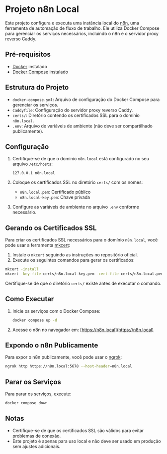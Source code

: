 # Projeto n8n Local

Este projeto configura e executa uma instância local do [n8n](https://n8n.io/), uma ferramenta de automação de fluxo de trabalho. Ele utiliza Docker Compose para gerenciar os serviços necessários, incluindo o n8n e o servidor proxy reverso Caddy.

## Pré-requisitos

- [Docker](https://www.docker.com/) instalado
- [Docker Compose](https://docs.docker.com/compose/) instalado

## Estrutura do Projeto

- `docker-compose.yml`: Arquivo de configuração do Docker Compose para gerenciar os serviços.
- `Caddyfile`: Configuração do servidor proxy reverso Caddy.
- `certs/`: Diretório contendo os certificados SSL para o domínio `n8n.local`.
- `.env`: Arquivo de variáveis de ambiente (não deve ser compartilhado publicamente).

## Configuração

1. Certifique-se de que o domínio `n8n.local` está configurado no seu arquivo `/etc/hosts`:
   ```
   127.0.0.1 n8n.local
   ```

2. Coloque os certificados SSL no diretório `certs/` com os nomes:
   - `n8n.local.pem`: Certificado público
   - `n8n.local-key.pem`: Chave privada

3. Configure as variáveis de ambiente no arquivo `.env` conforme necessário.

## Gerando os Certificados SSL

Para criar os certificados SSL necessários para o domínio `n8n.local`, você pode usar a ferramenta [mkcert](https://github.com/FiloSottile/mkcert):

1. Instale o `mkcert` seguindo as instruções no repositório oficial.
2. Execute os seguintes comandos para gerar os certificados:

```bash
mkcert -install
mkcert -key-file certs/n8n.local-key.pem -cert-file certs/n8n.local.pem n8n.local
```

Certifique-se de que o diretório `certs/` existe antes de executar o comando.

## Como Executar

1. Inicie os serviços com o Docker Compose:
   ```bash
   docker compose up -d
   ```

2. Acesse o n8n no navegador em: [https://n8n.local](https://n8n.local)

## Expondo o n8n Publicamente

Para expor o n8n publicamente, você pode usar o [ngrok](https://ngrok.com/):

```bash
ngrok http https://n8n.local:5678 --host-header=n8n.local
```

## Parar os Serviços

Para parar os serviços, execute:

```bash
docker compose down
```

## Notas

- Certifique-se de que os certificados SSL são válidos para evitar problemas de conexão.
- Este projeto é apenas para uso local e não deve ser usado em produção sem ajustes adicionais.